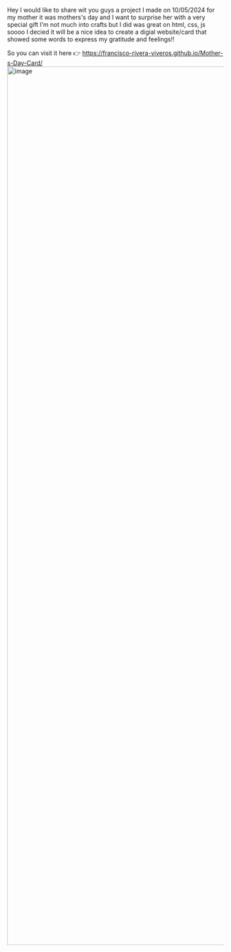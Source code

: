 Hey I would like to share wit you guys a project I made on 10/05/2024 for my mother it was mothers's day and I want to surprise her with a very special gift I'm not much into crafts but I did was great on html, css, js soooo I decied it will be a nice idea to create a digial website/card that showed some words to express my gratitude and feelings!!

So you can visit it here 👉 https://francisco-rivera-viveros.github.io/Mother-s-Day-Card/
<img width="3839" height="2039" alt="image" src="https://github.com/user-attachments/assets/317ae468-6814-4b06-8177-e96c565ba5fe" />


